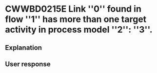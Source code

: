 # CWWBD0215E Link ''0'' found in flow ''1'' has more than one target activity in process model ''2'': ''3''.

## Explanation

## User response